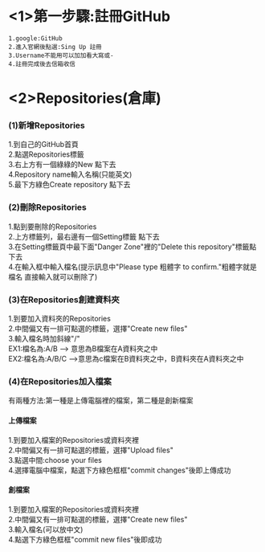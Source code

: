 <1>第一步驟:註冊GitHub
===================
    1.google:GitHub
    2.進入官網後點選:Sing Up 註冊
    3.Username不能用可以加加看大寫或-
    4.註冊完成後去信箱收信

<2>Repositories(倉庫)
================
### (1)新增Repositories
1.到自己的GitHub首頁<br>
2.點選Repositories標籤<br>
3.右上方有一個綠綠的New 點下去<br>
4.Repository name輸入名稱(只能英文)<br>
5.最下方綠色Create repository 點下去<br>

### (2)刪除Repositories

1.點到要刪除的Repositories<br>
2.上方標籤列，最右邊有一個Setting標籤 點下去<br>
3.在Setting標籤頁中最下面"Danger Zone"裡的"Delete this repository"標籤點下去<br>
4.在輸入框中輸入檔名(提示訊息中"Please type 粗體字 to confirm."粗體字就是檔名 直接輸入就可以刪除了)<br>

### (3)在Repositories創建資料夾
1.到要加入資料夾的Repositories<br>
2.中間偏又有一排可點選的標籤，選擇"Create new files"<br>
3.輸入檔名時加斜線"/"<br>
EX1:檔名為:A/B --> 意思為B檔案在A資料夾之中<br>
EX2:檔名為:A/B/C -->意思為c檔案在B資料夾之中，B資料夾在A資料夾之中<br>

### (4)在Repositories加入檔案

有兩種方法:第一種是上傳電腦裡的檔案，第二種是創新檔案

#### 上傳檔案
1.到要加入檔案的Repositories或資料夾裡<br>
2.中間偏又有一排可點選的標籤，選擇"Upload files"<br>
3.點選中間:choose your files<br>
4.選擇電腦中檔案，點選下方綠色框框"commit changes"後即上傳成功<br>

#### 創檔案
1.到要加入檔案的Repositories或資料夾裡<br>
2.中間偏又有一排可點選的標籤，選擇"Create new files"<br>
3.輸入檔名(可以放中文)<br>
4.點選下方綠色框框"commit new files"後即成功<br>

